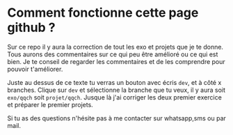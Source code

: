 # Comment fonctionne cette page github ?

Sur ce repo il y aura la correction de tout les exo et projets que je te donne. Tous aurons des commentaires sur ce qui peu
être amélioré ou ce qui est bien. Je te conseil de regarder les commentaires et de les comprendre pour pouvoir t'améliorer.

Juste au dessus de ce texte tu verras un bouton avec écris `dev`, et à côté x branches. Clique sur `dev` et sélectionne la branche
que tu veux, il y aura soit `exo/qqch` soit `projet/qqch`. Jusque là j'ai corriger les deux premier exercice et préparer le premier projets.

Si tu as des questions n'hésite pas à me contacter sur whatsapp,sms ou par mail.
